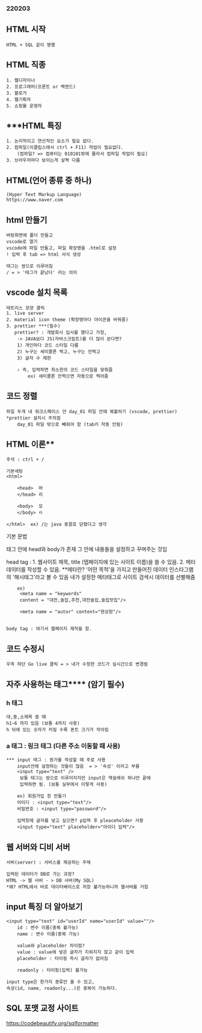 ### 220203
## HTML 시작
    HTML + SQL 같이 병행

## HTML 직종
    1. 웹디자이너
    2. 프로그래머(프론트 or 백엔드)
    3. 블로거
    4. 웹기획자
    5. 쇼핑몰 운영자

## ***HTML 특징
    1. 논리적이고 연산적인 요소가 필요 없다.
    2. 컴파일(이클립스에서 ctrl + F11) 작업이 필요없다.
        (컴파일? => 컴퓨터는 010101밖에 몰라서 컴파일 작업이 필요)
    3. 브라우저마다 보이는게 살짝 다름

## HTML(언어 종류 중 하나)
    (Hyper Text Markup Language)
    https://www.naver.com

## html 만들기 
    바탕화면에 폴더 만들고
    vscode로 열기
    vscode에 파일 만들고, 파일 확장명을 .html로 설정
    ! 입력 후 tab => html 서식 생성
    
    태그는 쌍으로 이루어짐
    / = > '태그가 끝났다' 라는 의미

## vscode 설치 목록
    테트리스 모양 클릭 
    1. live server 
    2. material icon theme (확장명마다 아이콘을 바꿔줌)
    3. prettier ***(필수)
       prettier? : 개발회사 입사를 했다고 가정,
        -> JAVA보다 JS(자바스크립트)를 더 많이 쓴다면? 
        1) 개인마다 코드 스타일 다름 
        2) 누구는 세미콜론 찍고, 누구는 안찍고
        3) 글자 수 제한

        ∴ 즉, 입력하면 최소한의 코드 스타일을 맞춰줌 
            ex) 세미콜론 안찍으면 자동으로 찍어줌

## 코드 정렬
    파일 두개 내 워크스페이스 안 day_01 파일 안에 복붙하기 (vscode, prettier)
    *prettier 설치시 주의점
        day_01 파일 밖으로 빼줘야 함 (tab키 작동 안됨)


## HTML 이론**
    주석 : ctrl + / 

    기본세팅
    <html>

        <head>  머
        </head> 리

        <body>  모
        </body> ㅁ   

    </html>  ex) /는 java 중괄호 닫혔다고 생각
    
   기본 문법 
   <html> 태그 안에 head와 body가 존재
   그 안에 내용들을 설정하고 꾸며주는 것임

   head tag : 
        1. 웹사이트 제목, title (탭페이지에 있는 사이트 이름)을 쓸 수 있음.
        2. 메타 데이터를 작성할 수 있음.
        **메타란? '어떤 목적'을 가지고 만들어진 데이터
         인스타그램의 '해시태그'라고 볼 수 있음
         내가 설정한 메타태그로 사이트 검색시 데이터를 선별해줌
        
        ex)
         <meta name = "keywords"
         content = "대전,술집,추천,대전술집,술집맛집"/>

         <meta name = "autor" content="현상원"/>


    body tag : 여기서 웹페이지 제작을 함.

## 코드 수정시
    우측 하단 Go live 클릭 = > 내가 수정한 코드가 실시간으로 변경됨 

## 자주 사용하는 태그**** (암기 필수)
### h 태그 
    대,중,소제목 쓸 때
    h1~6 까지 있음 (보통 4까지 사용)
    h 뒤에 있는 숫자가 커질 수록 폰트 크기가 작아짐

### a 태그 : 링크 태그 (다른 주소 이동할 때 사용)
    
    *** input 태그 : 뭔가를 작성할 때 주로 사용
        input안에 설정하는 것들이 많음  = > '속성' 이라고 부름
        <input type="text" /> 
         보통 태그는 쌍으로 이루어지지만 input은 역슬래쉬 하나만 끝에 
         입력하면 됨. (보통 실무에서 이렇게 사용)
        
        ex) 회원가입 창 만들기
        아이디 : <input type="text"/> 
        비밀번호 : <input type="password"/> 
        
        입력창에 글자를 넣고 싶으면? p입력 후 pleaceholder 사용
        <input type="text" placeholder="아이디 입력"/> 

    
    
##  웹 서버와 디비 서버
    서버(server) : 서비스를 제공하는 주체
    
    입력된 데이터가 DB로 가는 과정?
    HTML -> 웹 서버 - > DB 서버(My SQL)
    *왜? HTML에서 바로 데이터베이스로 저장 불가능하니까 웹서버를 거침


## input 특징 더 알아보기
     
    <input type="text" id="userId" name="userId" value=""/>
        id : 변수 이름(중복 불가능)
        name : 변수 이름(중복 가능)

        value와 placeholder 차이점?
        value : value에 넣은 글자가 지워지지 않고 같이 입력
        placeholder : 타이핑 즉시 글자가 없어짐

        readonly : 타이핑(입력) 불가능

    input type은 한가지 종류만 올 수 있고,
    속성(id, name, readonly...)은 중복이 가능하다.


## SQL 포맷 교정 사이트
https://codebeautify.org/sqlformatter